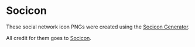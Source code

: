 # Socicon

These social network icon PNGs were created using the [Socicon Generator](http://www.socicon.com/generator.php).

All credit for them goes to [Socicon](http://www.socicon.com/).
